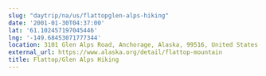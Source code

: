 ```yaml
---
slug: "daytrip/na/us/flattopglen-alps-hiking"
date: '2001-01-30T04:37:00'
lat: '61.102457197045446'
lng: '-149.68453071777344'
location: 3101 Glen Alps Road, Anchorage, Alaska, 99516, United States
external_url: https://www.alaska.org/detail/flattop-mountain
title: Flattop/Glen Alps Hiking
---
```



